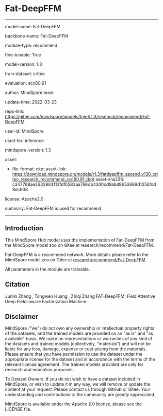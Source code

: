 # Fat-DeepFFM

---

model-name: Fat-DeepFFM

backbone-name: Fat-DeepFFM

module-type: recommend

fine-tunable: True

model-version: 1.3

train-dataset: criteo

evaluation: acc80.91

author: MindSpore team

update-time: 2022-03-23

repo-link: <https://gitee.com/mindspore/models/tree/r1.3/research/recommend/Fat-DeepFFM>

user-id: MindSpore

used-for: inference

mindspore-version: 1.3

asset:

-
    file-format: ckpt
    asset-link: <https://download.mindspore.cn/models/r1.3/fatdeepffm_ascend_v130_criteo_research_recommend_acc80.91.ckpt>
    asset-sha256: c347768ae3632983113fdf0583aa766db4300cd9abd9653699d135bfcd8dc938

license: Apache2.0

summary: Fat-DeepFFM is used for recommend

---

## Introduction

This MindSpore Hub model uses the implementation of Fat-DeepFFM from the MindSpore model zoo on Gitee at research/recommend/Fat-DeepFFM.

Fat-DeepFFM is a recommend network. More details please refer to the MindSpore model zoo on Gitee at [research/recommend/Fat-DeepFFM](https://gitee.com/mindspore/models/blob/r1.3/research/recommend/Fat-DeepFFM/README.md).

All parameters in the module are trainable.

## Citation

Junlin Zhang , Tongwen Huang , Zhiqi Zhang FAT-DeepFFM: Field Attentive Deep Field-aware Factorization Machine

## Disclaimer

MindSpore ("we") do not own any ownership or intellectual property rights of the datasets, and the trained models are provided on an "as is" and "as available" basis. We make no representations or warranties of any kind of the datasets and trained models (collectively, “materials”) and will not be liable for any loss, damage, expense or cost arising from the materials. Please ensure that you have permission to use the dataset under the appropriate license for the dataset and in accordance with the terms of the relevant license agreement. The trained models provided are only for research and education purposes.

To Dataset Owners: If you do not wish to have a dataset included in MindSpore, or wish to update it in any way, we will remove or update the content at your request. Please contact us through GitHub or Gitee. Your understanding and contributions to the community are greatly appreciated.

MindSpore is available under the Apache 2.0 license, please see the LICENSE file.
